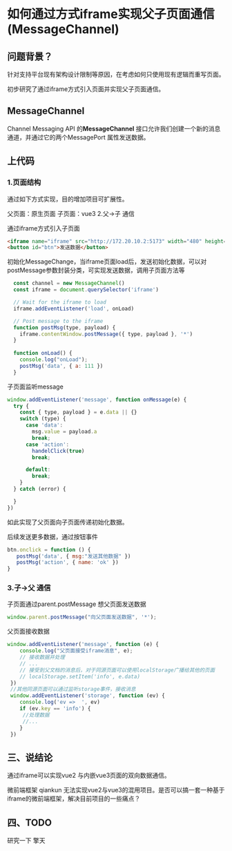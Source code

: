 # 如何通过方式iframe实现父子页面通信(MessageChannel)

## 问题背景？

针对支持平台现有架构设计限制等原因，在考虑如何只使用现有逻辑而重写页面。

初步研究了通过iframe方式引入页面并实现父子页面通信。

## MessageChannel

Channel Messaging API 的**MessageChannel** 接口允许我们创建一个新的消息通道，并通过它的两个MessagePort 属性发送数据。

## 上代码

### 1.页面结构

通过如下方式实现，目的增加项目可扩展性。

父页面：原生页面
子页面：vue3
2.父→子 通信

通过iframe方式引入子页面

```html
<iframe name="iframe" src="http://172.20.10.2:5173" width="480" height="320"></iframe>
<button id="btn">发送数据</button>
```

初始化MessageChange，当iframe页面load后，发送初始化数据，可以对postMessage参数封装分类，可实现发送数据，调用子页面方法等

```js
  const channel = new MessageChannel()
  const iframe = document.querySelector('iframe')

  // Wait for the iframe to load
  iframe.addEventListener('load', onLoad)

  // Post message to the iframe
  function postMsg(type, payload) {
    iframe.contentWindow.postMessage({ type, payload }, '*')
  }
  
  function onLoad() {
    console.log("onLoad");
    postMsg('data', { a: 111 })
  }
```

子页面监听message

```js
window.addEventListener('message', function onMessage(e) {
  try {
    const { type, payload } = e.data || {}
    switch (type) {
      case 'data':
        msg.value = payload.a
        break;
      case 'action':
        handelClick(true)
        break;

      default:
        break;
    }
  } catch (error) {

  }
})
```

如此实现了父页面向子页面传递初始化数据。

后续发送更多数据，通过按钮事件

```js
btn.onclick = function () {
   postMsg('data', { msg:"发送其他数据" })
   postMsg('action', { name: 'ok' })
}
```

### 3.子→父 通信

子页面通过parent.postMessage 想父页面发送数据

```js
window.parent.postMessage("向父页面发送数据", '*');
```

父页面接收数据

```js
window.addEventListener('message', function (e) {
    console.log("父页面接受iframe消息", e);
    // 接收数据并处理
    // ...
    // 接受到父文档的消息后，对于同源页面可以使用localStorage广播给其他的页面
    // localStorage.setItem('info', e.data)
 })
 //其他同源页面可以通过监听storage事件，接收消息
 window.addEventListener('storage', function (ev) {
    console.log('ev =>  ', ev)
    if (ev.key == 'info') {
     //处理数据
     //...
    }
 })
```

## 三、说结论

通过iframe可以实现vue2 与内嵌vue3页面的双向数据通信。

微前端框架 qiankun 无法实现vue2与vue3的混用项目。是否可以搞一套一种基于iframe的微前端框架，解决目前项目的一些痛点？

## 四、TODO

研究一下 擎天
